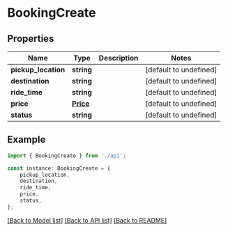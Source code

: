 # BookingCreate


## Properties

Name | Type | Description | Notes
------------ | ------------- | ------------- | -------------
**pickup_location** | **string** |  | [default to undefined]
**destination** | **string** |  | [default to undefined]
**ride_time** | **string** |  | [default to undefined]
**price** | [**Price**](Price.md) |  | [default to undefined]
**status** | **string** |  | [default to undefined]

## Example

```typescript
import { BookingCreate } from './api';

const instance: BookingCreate = {
    pickup_location,
    destination,
    ride_time,
    price,
    status,
};
```

[[Back to Model list]](../README.md#documentation-for-models) [[Back to API list]](../README.md#documentation-for-api-endpoints) [[Back to README]](../README.md)
